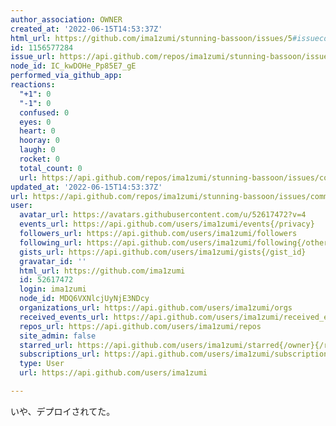 ```yaml
---
author_association: OWNER
created_at: '2022-06-15T14:53:37Z'
html_url: https://github.com/ima1zumi/stunning-bassoon/issues/5#issuecomment-1156577284
id: 1156577284
issue_url: https://api.github.com/repos/ima1zumi/stunning-bassoon/issues/5
node_id: IC_kwDOHe_Pp85E7_gE
performed_via_github_app: 
reactions:
  "+1": 0
  "-1": 0
  confused: 0
  eyes: 0
  heart: 0
  hooray: 0
  laugh: 0
  rocket: 0
  total_count: 0
  url: https://api.github.com/repos/ima1zumi/stunning-bassoon/issues/comments/1156577284/reactions
updated_at: '2022-06-15T14:53:37Z'
url: https://api.github.com/repos/ima1zumi/stunning-bassoon/issues/comments/1156577284
user:
  avatar_url: https://avatars.githubusercontent.com/u/52617472?v=4
  events_url: https://api.github.com/users/ima1zumi/events{/privacy}
  followers_url: https://api.github.com/users/ima1zumi/followers
  following_url: https://api.github.com/users/ima1zumi/following{/other_user}
  gists_url: https://api.github.com/users/ima1zumi/gists{/gist_id}
  gravatar_id: ''
  html_url: https://github.com/ima1zumi
  id: 52617472
  login: ima1zumi
  node_id: MDQ6VXNlcjUyNjE3NDcy
  organizations_url: https://api.github.com/users/ima1zumi/orgs
  received_events_url: https://api.github.com/users/ima1zumi/received_events
  repos_url: https://api.github.com/users/ima1zumi/repos
  site_admin: false
  starred_url: https://api.github.com/users/ima1zumi/starred{/owner}{/repo}
  subscriptions_url: https://api.github.com/users/ima1zumi/subscriptions
  type: User
  url: https://api.github.com/users/ima1zumi

---
```

いや、デプロイされてた。